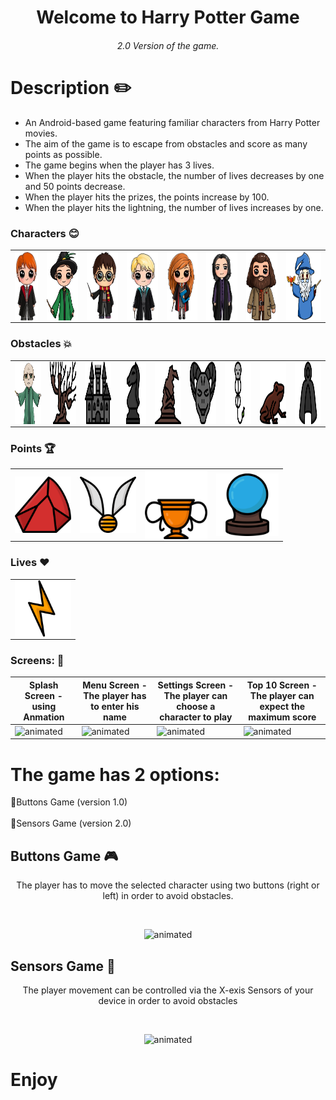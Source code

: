 <h1 align="center">Welcome to Harry Potter Game</h1>
<h6 align="center">2.0 Version of the game.</h6>


# Description :pencil2:
- An Android-based game featuring familiar characters from Harry Potter movies.<br/>
- The aim of the game is to escape from obstacles and score as many points as possible.<br/>
- The game begins when the player has 3 lives. <br/>
- When the player hits the obstacle, the number of lives decreases by one and 50 points decrease. <br/>
- When the player hits the prizes, the points increase by 100.<br/>
- When the player hits the lightning, the number of lives increases by one.<br/>

### Characters :blush: 
<table>
  <tr>
        <td> <a href="url"><img src="https://github.com/dorindorsman/HarryPotterGame_2/blob/12379349731a327ac0e1928f0e6db22317179995/app/src/main/res/drawable/img_ron.png" align="left" height="110" width="60" ></a> </td>
        <td> <a href="url"><img src="https://github.com/dorindorsman/HarryPotterGame_2/blob/12379349731a327ac0e1928f0e6db22317179995/app/src/main/res/drawable/img_mcgonagall.png" align="left" height="110" width="80" > </a> </td>
        <td> <a href="url"><img src="https://github.com/dorindorsman/HarryPotterGame_2/blob/12379349731a327ac0e1928f0e6db22317179995/app/src/main/res/drawable/img_harrypoter.png" align="left" height="110" width="80" ></a></td>
        <td><a href="url"><img src="https://github.com/dorindorsman/HarryPotterGame_2/blob/12379349731a327ac0e1928f0e6db22317179995/app/src/main/res/drawable/img_malfoy.png" align="left" height="110" width="80" ></a></td>
        <td><a href="url"><img src="https://github.com/dorindorsman/HarryPotterGame_2/blob/12379349731a327ac0e1928f0e6db22317179995/app/src/main/res/drawable/img_hermione.png" align="left" height="110" width="80" ></a></td>
        <td><a href="url"><img src="https://github.com/dorindorsman/HarryPotterGame_2/blob/12379349731a327ac0e1928f0e6db22317179995/app/src/main/res/drawable/img_snape.png" align="left" height="110" width="80" ></a></td>
        <td><a href="url"><img src="https://github.com/dorindorsman/HarryPotterGame_2/blob/12379349731a327ac0e1928f0e6db22317179995/app/src/main/res/drawable/img_hagrid.png" align="left" height="110" width="80" ></a></td>
            <td><a href="url"><img src="https://github.com/dorindorsman/HarryPotterGame_2/blob/3b66112a7cd5936385a2a66f42f366ba9f851919/app/src/main/res/drawable/img_dambeldor.png" align="left" height="110" width="90" ></a></td>
 </tr>
 </table>



### Obstacles :boom: 
<table>
  <tr>
    <td><a href="url"><img src="https://github.com/dorindorsman/HarryPotterGame_2/blob/3ddecdfe8600e7132858f7bfb0b26630d7f47ce1/app/src/main/res/drawable/img_voldermorte.png" align="left" height="100" width="100" ></a>
    </td>
    <td><a href="url"><img src="https://github.com/dorindorsman/HarryPotterGame_2/blob/12379349731a327ac0e1928f0e6db22317179995/app/src/main/res/drawable/img_tree.png" align="left" height="100" width="100" ></a>
    </td>
    <td><a href="url"><img src="https://github.com/dorindorsman/HarryPotterGame_2/blob/12379349731a327ac0e1928f0e6db22317179995/app/src/main/res/drawable/img_house.png" align="left" height="100" width="100" ></a>
    </td>
    <td>
<a href="url"><img src="https://github.com/dorindorsman/HarryPotterGame_2/blob/12379349731a327ac0e1928f0e6db22317179995/app/src/main/res/drawable/img_hourse.png" align="left" height="100" width="100" ></a>
    </td>
    <td><a href="url"><img src="https://github.com/dorindorsman/HarryPotterGame_2/blob/12379349731a327ac0e1928f0e6db22317179995/app/src/main/res/drawable/img_hat.png" align="left" height="100" width="100" ></a>
    </td>
    <td><a href="url"><img src="https://github.com/dorindorsman/HarryPotterGame_2/blob/3b66112a7cd5936385a2a66f42f366ba9f851919/app/src/main/res/drawable/img_goat.png" align="left" height="100" width="100" ></a>
    </td>
    <td><a href="url"><img src="https://github.com/dorindorsman/HarryPotterGame_2/blob/3b66112a7cd5936385a2a66f42f366ba9f851919/app/src/main/res/drawable/img_ghost.png" align="left" height="100" width="100" ></a>
    </td>
    <td><a href="url"><img src="https://github.com/dorindorsman/HarryPotterGame_2/blob/3b66112a7cd5936385a2a66f42f366ba9f851919/app/src/main/res/drawable/img_frog.png" align="left" height="100" width="100" ></a>
    </td>
    <td><a href="url"><img src="https://github.com/dorindorsman/HarryPotterGame_2/blob/3b66112a7cd5936385a2a66f42f366ba9f851919/app/src/main/res/drawable/img_evil.png" align="left" height="100" width="100" ></a>
    </td>
  </tr>
 </table>
 
### Points :trophy:
<table>
  <tr>
    <td><a href="url"><img src="https://github.com/dorindorsman/HarryPotterGame_2/blob/12379349731a327ac0e1928f0e6db22317179995/app/src/main/res/drawable/img_rock.png" align="left" height="90" width="90" ></a></td>
    <td><a href="url"><img src="https://github.com/dorindorsman/HarryPotterGame_2/blob/12379349731a327ac0e1928f0e6db22317179995/app/src/main/res/drawable/img_prize.png" align="left" height="90" width="90" ></a></td>
    <td><a href="url"><img src="https://github.com/dorindorsman/HarryPotterGame_2/blob/12379349731a327ac0e1928f0e6db22317179995/app/src/main/res/drawable/img_goblet.png" align="left" height="110" width="100" ></a></td>
        <td><a href="url"><img src="https://github.com/dorindorsman/HarryPotterGame_2/blob/3b66112a7cd5936385a2a66f42f366ba9f851919/app/src/main/res/drawable/img_ball.png" align="left" height="100" width="100" ></a></td>
  </tr>
 </table>

### Lives :heart:
<table>
  <tr>
  <td><a href="url"><img src="https://github.com/dorindorsman/HarryPotterGame_2/blob/12379349731a327ac0e1928f0e6db22317179995/app/src/main/res/drawable/img_heart.png" align="left" height="90" width="90" ></a></td>
  </tr>
 </table>
 
 
 ### Screens: :iphone:
 |Splash Screen - using Anmation|Menu Screen - The player has to enter his name|Settings Screen - The player can choose a character to play|Top 10 Screen - The player can expect the maximum score|
 |--|--|--|--|
 |<img src="https://media.giphy.com/media/k1KASi3xNivjjBSb4N/giphy.gif" alt="animated" width="400" height="480"/>|<img src="https://media.giphy.com/media/G9JfCBBEJJQPPoJ9S3/giphy.gif" alt="animated" width="420" height="480"/>|<img src="https://media.giphy.com/media/t8cHvlCBbU3CDl8wYQ/giphy.gif" alt="animated" width="350" height="480"/>|<img src="https://media.giphy.com/media/cE34AwkVSy38Y85e17/giphy.gif" alt="animated" width="350" height="480"/>|

 

# The game has 2 options:<br/>

:radio_button:Buttons Game (version 1.0)<br/><br/>
:radio_button:Sensors Game (version 2.0)<br/>

## Buttons Game :video_game: 
<p align="center">The player has to move the selected character using two buttons (right or left) in order to avoid obstacles.</p><br/>
<p align="center"><img src="https://media.giphy.com/media/d19BICI1YLGenUCbpO/giphy.gif" alt="animated"/></p>


## Sensors Game :satellite:
<p align="center">The player movement can be controlled via the X-exis Sensors of your device in order to avoid obstacles</p><br/>
<p align="center"><img src="https://media.giphy.com/media/JeC6mkBADcr4Vi4uiL/giphy.gif" alt="animated"/></p>

 # Enjoy

